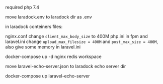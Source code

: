 required php 7.4


move laradock.env to laradock dir as .env

in laradock conteiners files:


nginx.conf change `client_max_body_size` to 400M
php.ini in fpm and laravel.ini change `upload_max_filesize = 400M` and  `post_max_size = 400M`, also give some memory in laravel.ini


docker-compose up -d nginx redis workspace



move laravel-echo-server.json to laradock echo server dir


docker-compose up laravel-echo-server


